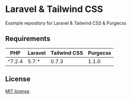 # Laravel & Tailwind CSS

Example repository for Laravel & Tailwind CSS & Purgecss

## Requirements

| PHP | Laravel | Tailwind CSS | Purgecss |
| ---- | ---- | ---- | ---- |
|  ^7.2.4   |  5.7.*  | 0.7.3 | 1.1.0 |

## License

[MIT license](https://opensource.org/licenses/MIT).
